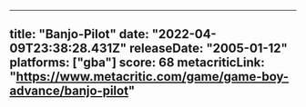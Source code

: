 
---
title: "Banjo-Pilot"
date: "2022-04-09T23:38:28.431Z"
releaseDate: "2005-01-12"
platforms: ["gba"]
score: 68
metacriticLink: "https://www.metacritic.com/game/game-boy-advance/banjo-pilot"
---
